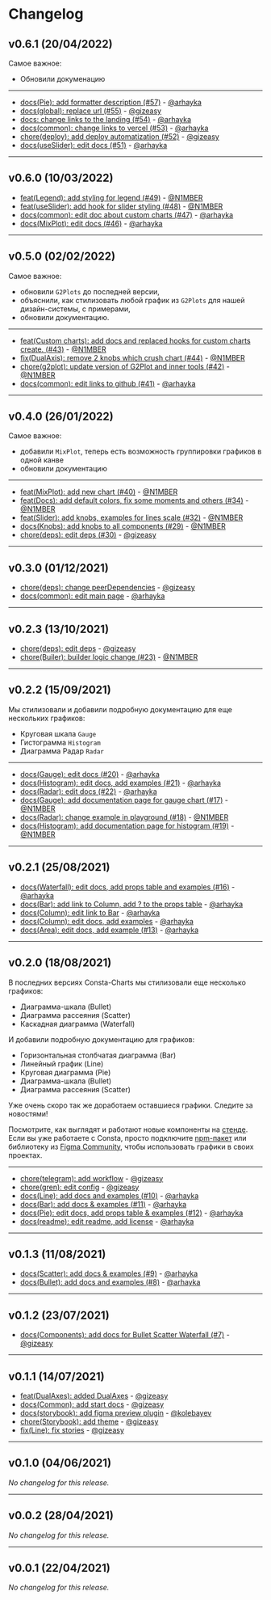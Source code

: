 # Changelog

## v0.6.1 (20/04/2022)
Самое важное:
- Обновили докуменацию

---

- [docs(Pie): add formatter description (#57)](https://github.com/consta-design-system/charts/commit/0399e9ef51a1d9c9307d141dabfab4c114312da9) - [@arhayka](https://github.com/arhayka)
- [docs(global): replace url (#55)](https://github.com/consta-design-system/charts/commit/4baa0f0b00f7940fe12e25e641363517f0224a58) - [@gizeasy](https://github.com/gizeasy)
- [docs: change links to the landing (#54)](https://github.com/consta-design-system/charts/commit/f9b52070fb49ac227ef0ab554895765cef01cf93) - [@arhayka](https://github.com/arhayka)
- [docs(common): change links to vercel (#53)](https://github.com/consta-design-system/charts/commit/5d65360ea2206218adbe3cb2aa3678c84e4c9712) - [@arhayka](https://github.com/arhayka)
- [chore(deploy): add deploy automatization (#52)](https://github.com/consta-design-system/charts/commit/c7bf11b2265285b62c5d7e3ce9cb579a0bbac13b) - [@gizeasy](https://github.com/gizeasy)
- [docs(useSlider): edit docs (#51)](https://github.com/consta-design-system/charts/commit/68fc861830387f724209178192aa5cab89d1e5d4) - [@arhayka](https://github.com/arhayka)

--------------------

## v0.6.0 (10/03/2022)
- [feat(Legend): add styling for legend (#49)](https://github.com/consta-design-system/charts/commit/8f521b1ea7c09b97cb4b53b8fa4165ed0693cd49) - [@N1MBER](https://github.com/N1MBER)
- [feat(useSlider): add hook for slider styling (#48)](https://github.com/consta-design-system/charts/commit/cf3e4c187a83e741b48b414819c74c12e80e6a91) - [@N1MBER](https://github.com/N1MBER)
- [docs(common): edit doc about custom charts (#47)](https://github.com/consta-design-system/charts/commit/10ed0fa91560bd3a4c417b1c42ba0be0d2a29788) - [@arhayka](https://github.com/arhayka)
- [docs(MixPlot): edit docs (#46)](https://github.com/consta-design-system/charts/commit/bec2eb84108a523aef436d8ed13c1f54b2d9d27f) - [@arhayka](https://github.com/arhayka)

--------------------

## v0.5.0 (02/02/2022)
Самое важное:
- обновили `G2Plots` до последней версии, 
- объяснили, как стилизовать любой график из `G2Plots` для  нашей дизайн-системы, с примерами,
- обновили документацию.

---

- [feat(Custom charts): add docs and replaced hooks for custom charts create. (#43)](https://github.com/consta-design-system/charts/commit/19789b7b8ca47dd5f4051e789ad42db37a37aa88) - [@N1MBER](https://github.com/N1MBER)
- [fix(DualAxis): remove 2 knobs which crush chart (#44)](https://github.com/consta-design-system/charts/commit/955257d087667f26433230625d42ecf6772098df) - [@N1MBER](https://github.com/N1MBER)
- [chore(g2plot): update version of G2Plot and inner tools (#42)](https://github.com/consta-design-system/charts/commit/07c56005493524fca6aeb9d79abd5711ee2f9923) - [@N1MBER](https://github.com/N1MBER)
- [docs(common): edit links to github (#41)](https://github.com/consta-design-system/charts/commit/9bcd288d21df04e9d208374619ca32c2b732be39) - [@arhayka](https://github.com/arhayka)

--------------------

## v0.4.0 (26/01/2022)
Самое важное:
- добавили `MixPlot`, теперь есть возможность группировки графиков в одной канве
- обновили документацию
---
- [feat(MixPlot): add new chart (#40)](https://github.com/consta-design-system/charts/commit/f6d33ac10083b2f51b19f0b17668ea4bad9e9c36) - [@N1MBER](https://github.com/N1MBER)
- [feat(Docs): add default colors, fix some moments and others (#34)](https://github.com/consta-design-system/charts/commit/4615c1b93453721168aaba9e374e40142ddad78f) - [@N1MBER](https://github.com/N1MBER)
- [feat(Slider): add knobs, examples for lines scale (#32)](https://github.com/consta-design-system/charts/commit/5bd32b55cbfda0d3e5ad5e37bd3956dc0cbb75cc) - [@N1MBER](https://github.com/N1MBER)
- [docs(Knobs): add knobs to all components (#29)](https://github.com/consta-design-system/charts/commit/452e7d1301384ab7e6c8b254e3fd5b1324536f3c) - [@N1MBER](https://github.com/N1MBER)
- [chore(deps): edit deps (#30)](https://github.com/consta-design-system/charts/commit/1dc081469c74f3ce14101b4a375417c982cb165b) - [@gizeasy](https://github.com/gizeasy)

--------------------

## v0.3.0 (01/12/2021)
- [chore(deps): change peerDependencies](https://github.com/gazprom-neft/consta-charts/commit/5f5015d828da4803ecba51bf7ddad7adb256ac63) - [@gizeasy](https://github.com/gizeasy)
- [docs(common): edit main page](https://github.com/gazprom-neft/consta-charts/commit/8a54c044f0813192bf2e25fcdc528d57559c3ab3) - [@arhayka](https://github.com/arhayka)

--------------------

## v0.2.3 (13/10/2021)
- [chore(deps): edit deps](https://github.com/gazprom-neft/consta-charts/commit/f98fd77e0e81095a2077891e853a6fdeb0d86d30) - [@gizeasy](https://github.com/gizeasy)
- [chore(Builer): builder logic change (#23)](https://github.com/gazprom-neft/consta-charts/commit/7aa8de5e2ea762da9240995343047dbf893d948d) - [@N1MBER](https://github.com/N1MBER)

--------------------

## v0.2.2 (15/09/2021)
Мы стилизовали и добавили подробную документацию для еще нескольких графиков:
- Круговая шкала `Gauge`
- Гистограмма `Histogram`
- Диаграмма Радар `Radar`

---

- [docs(Gauge): edit docs (#20)](https://github.com/gazprom-neft/consta-charts/commit/6dc69685911d57f8a8adb29fd4f2593f98e94769) - [@arhayka](https://github.com/arhayka)
- [docs(Histogram): edit docs, add examples (#21)](https://github.com/gazprom-neft/consta-charts/commit/53a92438c70b67fb4a558ab1a1e629ebacea4c94) - [@arhayka](https://github.com/arhayka)
- [docs(Radar): edit docs (#22)](https://github.com/gazprom-neft/consta-charts/commit/ccd7e3db110e2a16f51a47abab4dd673135e247d) - [@arhayka](https://github.com/arhayka)
- [docs(Gauge): add documentation page for gauge chart (#17)](https://github.com/gazprom-neft/consta-charts/commit/6630f0c7268e3ed95cdafadef72d71b5fbfd1492) - [@N1MBER](https://github.com/N1MBER)
- [docs(Radar): change example in playground (#18)](https://github.com/gazprom-neft/consta-charts/commit/a9d58e39fec330539a30f88bacc0949aebf139ef) - [@N1MBER](https://github.com/N1MBER)
- [docs(Histogram): add documentation page for histogram (#19)](https://github.com/gazprom-neft/consta-charts/commit/f7a3b3f58753b6e67a3daf5addb0be8f5e077afb) - [@N1MBER](https://github.com/N1MBER)

--------------------

## v0.2.1 (25/08/2021)
- [docs(Waterfall): edit docs, add props table and examples (#16)](https://github.com/gazprom-neft/consta-charts/commit/ad446f26e6db5590aab05e188f75f353017b06ad) - [@arhayka](https://github.com/arhayka)
- [docs(Bar): add link to Column, add ? to the props table](https://github.com/gazprom-neft/consta-charts/commit/46cbbfb526293650f643714f42df62334080d40c) - [@arhayka](https://github.com/arhayka)
- [docs(Column): edit link to Bar](https://github.com/gazprom-neft/consta-charts/commit/853e03361ffefd7c7442bf160bae21ee565f12b9) - [@arhayka](https://github.com/arhayka)
- [docs(Column): edit docs, add examples](https://github.com/gazprom-neft/consta-charts/commit/738763bbe0ea60618ad229d5fb2544bf3fe5d913) - [@arhayka](https://github.com/arhayka)
- [docs(Area): edit docs, add example (#13)](https://github.com/gazprom-neft/consta-charts/commit/d2fb421c46ced95c23a28867f2a2f82e07b15ed6) - [@arhayka](https://github.com/arhayka)

--------------------

## v0.2.0 (18/08/2021)
В последних версиях Consta-Charts мы стилизовали еще несколько графиков:
- Диаграмма-шкала (Bullet)
- Диаграмма рассеяния (Scatter)
- Каскадная диаграмма (Waterfall)

И добавили подробную документацию для графиков:
- Горизонтальная столбчатая диаграмма (Bar)
- Линейный график (Line)
- Круговая диаграмма (Pie)
- Диаграмма-шкала (Bullet)
- Диаграмма рассеяния (Scatter)

Уже очень скоро так же доработаем оставшиеся графики. Следите за новостями!

Посмотрите, как выглядят и работают новые компоненты на [стенде](https://consta-charts.vercel.app/?path=/story/components-bar--playground).
Если вы уже работаете с Consta, просто подключите [npm-пакет](https://github.com/gazprom-neft/consta-charts) или библиотеку из  [Figma Community](https://www.figma.com/community/file/982611119114314434), чтобы использовать графики в своих проектах.

---

- [chore(telegram): add workflow](https://github.com/gazprom-neft/consta-charts/commit/5e4ffcc3cfb26338539801436cfe970508443aa6) - [@gizeasy](https://github.com/gizeasy)
- [chore(gren): edit config](https://github.com/gazprom-neft/consta-charts/commit/e26c1aab11b3bd8748e15b7db3ba8e0c6eeb7b4e) - [@gizeasy](https://github.com/gizeasy)
- [docs(Line): add docs and examples (#10)](https://github.com/gazprom-neft/consta-charts/commit/deec77ba1c858264b8343e3233442b7ea1db6698) - [@arhayka](https://github.com/arhayka)
- [docs(Bar): add docs & examples (#11)](https://github.com/gazprom-neft/consta-charts/commit/bf0fd79db1a58c473823c0a6f4de61dee935ea48) - [@arhayka](https://github.com/arhayka)
- [docs(Pie): edit docs, add props table & examples (#12)](https://github.com/gazprom-neft/consta-charts/commit/54ceef8d39c8ea731b8361938cfed3e44632b5b3) - [@arhayka](https://github.com/arhayka)
- [docs(readme): edit readme, add license](https://github.com/gazprom-neft/consta-charts/commit/7ade6a64bcdb04a60138d27e740d4bddbfae571e) - [@arhayka](https://github.com/arhayka)

--------------------

## v0.1.3 (11/08/2021)
- [docs(Scatter): add docs & examples (#9)](https://github.com/gazprom-neft/consta-charts/commit/8e5210f62b709930dc3d77319eaa08d19d0f73aa) - [@arhayka](https://github.com/arhayka)
- [docs(Bullet): add docs and examples (#8)](https://github.com/gazprom-neft/consta-charts/commit/92664d5414fba1fdc1cf2cae7fdeaf03ff048ff9) - [@arhayka](https://github.com/arhayka)

--------------------

## v0.1.2 (23/07/2021)
- [docs(Components): add docs for Bullet Scatter Waterfall (#7)](https://github.com/gazprom-neft/consta-charts/commit/abf4a21c5ea43153c28369a400614c2a299072e7) - [@gizeasy](https://github.com/gizeasy)

--------------------

## v0.1.1 (14/07/2021)
- [feat(DualAxes): added DualAxes](https://github.com/gazprom-neft/consta-charts/commit/30e60497ff6e02bd24f100eef2f575957414c30e) - [@gizeasy](https://github.com/gizeasy)
- [docs(Common): add start docs](https://github.com/gazprom-neft/consta-charts/commit/880975f014edaf1eb172da267a19c996c222cde0) - [@gizeasy](https://github.com/gizeasy)
- [docs(storybook): add figma preview plugin](https://github.com/gazprom-neft/consta-charts/commit/8e00ef8ab7441aaf5ccc7512cc1954d5bcabe176) - [@kolebayev](https://github.com/kolebayev)
- [chore(Storybook): add theme](https://github.com/gazprom-neft/consta-charts/commit/09860fb823f85617584d411fb752595de3bb63bd) - [@gizeasy](https://github.com/gizeasy)
- [fix(Line): fix stories](https://github.com/gazprom-neft/consta-charts/commit/a23d8b406f5001a1dbd972c85d1683779d134bf6) - [@gizeasy](https://github.com/gizeasy)

--------------------

## v0.1.0 (04/06/2021)
*No changelog for this release.*

--------------------

## v0.0.2 (28/04/2021)
*No changelog for this release.*

--------------------

## v0.0.1 (22/04/2021)
*No changelog for this release.*
